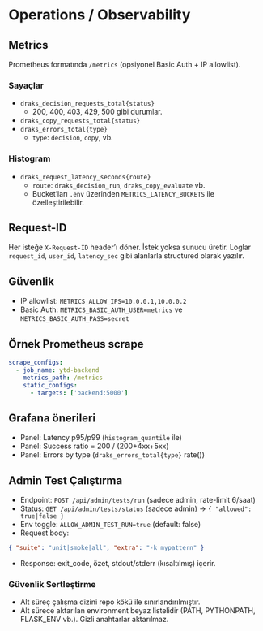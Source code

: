 # Operations / Observability

## Metrics
Prometheus formatında `/metrics` (opsiyonel Basic Auth + IP allowlist).

### Sayaçlar
- `draks_decision_requests_total{status}`
  - 200, 400, 403, 429, 500 gibi durumlar.
- `draks_copy_requests_total{status}`
- `draks_errors_total{type}`
  - `type`: `decision`, `copy`, vb.

### Histogram
- `draks_request_latency_seconds{route}`
  - `route`: `draks_decision_run`, `draks_copy_evaluate` vb.
  - Bucket’ları `.env` üzerinden `METRICS_LATENCY_BUCKETS` ile özelleştirilebilir.

## Request-ID
Her isteğe `X-Request-ID` header’ı döner. İstek yoksa sunucu üretir.
Loglar `request_id`, `user_id`, `latency_sec` gibi alanlarla structured olarak yazılır.

## Güvenlik
- IP allowlist: `METRICS_ALLOW_IPS=10.0.0.1,10.0.0.2`
- Basic Auth: `METRICS_BASIC_AUTH_USER=metrics` ve `METRICS_BASIC_AUTH_PASS=secret`

## Örnek Prometheus scrape
```yaml
scrape_configs:
  - job_name: ytd-backend
    metrics_path: /metrics
    static_configs:
      - targets: ['backend:5000']
```

## Grafana önerileri
- Panel: Latency p95/p99 (`histogram_quantile` ile)
- Panel: Success ratio = 200 / (200+4xx+5xx)
- Panel: Errors by type (`draks_errors_total{type}` rate())

## Admin Test Çalıştırma
- Endpoint: `POST /api/admin/tests/run` (sadece admin, rate-limit 6/saat)
- Status: `GET /api/admin/tests/status` (sadece admin) → `{ "allowed": true|false }`
- Env toggle: `ALLOW_ADMIN_TEST_RUN=true` (default: false)
- Request body:
```json
{ "suite": "unit|smoke|all", "extra": "-k mypattern" }
```
- Response: exit_code, özet, stdout/stderr (kısaltılmış) içerir.

### Güvenlik Sertleştirme
- Alt süreç çalışma dizini repo kökü ile sınırlandırılmıştır.
- Alt sürece aktarılan environment beyaz listelidir (PATH, PYTHONPATH, FLASK_ENV vb.). Gizli anahtarlar aktarılmaz.
